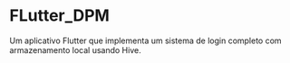 # FLutter_DPM
Um aplicativo Flutter que implementa um sistema de login completo com armazenamento local usando Hive.
